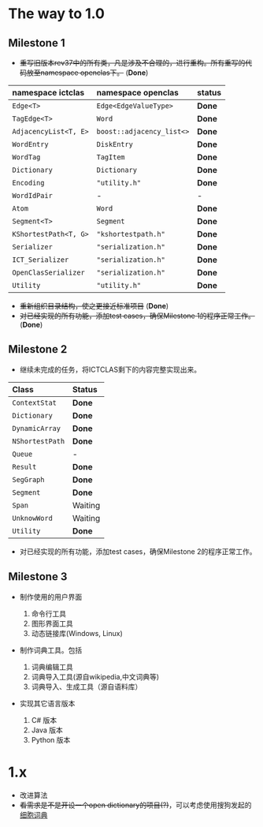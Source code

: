 # The way to 1.0 #

## Milestone 1 ##
  * ~~重写旧版本rev37中的所有类，凡是涉及不合理的，进行重构。所有重写的代码放至namespace openclas下。~~  (**Done**)

| **namespace ictclas** | **namespace openclas** | **status** |
|:----------------------|:-----------------------|:-----------|
| `Edge<T>`             | `Edge<EdgeValueType>`  | **Done**   |
| `TagEdge<T>`          | `Word`                 | **Done**   |
| `AdjacencyList<T, E>` | `boost::adjacency_list<>` | **Done**   |
| `WordEntry`           | `DiskEntry`            | **Done**   |
| `WordTag`             | `TagItem`              | **Done**   |
| `Dictionary`          | `Dictionary`           | **Done**   |
| `Encoding`            | `"utility.h"`          | **Done**   |
| `WordIdPair`          | -                      | -          |
| `Atom`                | `Word`                 | **Done**   |
| `Segment<T>`          | `Segment`              | **Done**   |
| `KShortestPath<T, G>` | `"kshortestpath.h"`    | **Done**   |
| `Serializer`          | `"serialization.h"`    | **Done**   |
| `ICT_Serializer`      | `"serialization.h"`    | **Done**   |
| `OpenClasSerializer`  | `"serialization.h"`    | **Done**   |
| `Utility`             | `"utility.h"`          | **Done**   |

  * ~~重新组织目录结构，使之更接近标准项目~~  (**Done**)
  * ~~对已经实现的所有功能，添加test cases，确保Milestone 1的程序正常工作。~~  (**Done**)

## Milestone 2 ##

  * 继续未完成的任务，将ICTCLAS剩下的内容完整实现出来。

| **Class** | **Status** |
|:----------|:-----------|
| `ContextStat` | **Done**   |
| `Dictionary` | **Done**   |
| `DynamicArray` | **Done**   |
| `NShortestPath` | **Done**   |
| `Queue`   | -          |
| `Result`  | **Done**   |
| `SegGraph` | **Done**   |
| `Segment` | **Done**   |
| `Span`    | Waiting    |
| `UnknowWord` | Waiting    |
| `Utility` | **Done**   |

  * 对已经实现的所有功能，添加test cases，确保Milestone 2的程序正常工作。

## Milestone 3 ##

  * 制作使用的用户界面
    1. 命令行工具
    1. 图形界面工具
    1. 动态链接库(Windows, Linux)

  * 制作词典工具。包括
    1. 词典编辑工具
    1. 词典导入工具(源自wikipedia,中文词典等)
    1. 词典导入、生成工具（源自语料库）

  * 实现其它语言版本
    1. C# 版本
    1. Java 版本
    1. Python 版本

# 1.x #

  * 改进算法
  * ~~看需求是不是开设一个open dictionary的项目(?)~~，可以考虑使用搜狗发起的[细胞词典](http://pinyin.sogou.com/dict/index.php)